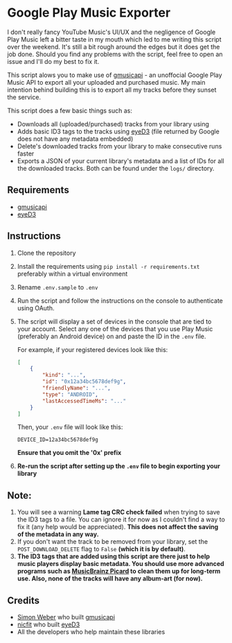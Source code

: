 # Google Play Music Exporter

I don't really fancy YouTube Music's UI/UX and the negligence of Google Play Music left a bitter taste in my mouth which led to me writing this script over the weekend. It's still a bit rough around the edges but it does get the job done. Should you find any problems with the script, feel free to open an issue and I'll do my best to fix it.

This script alows you to make use of [gmusicapi][1] - an unoffocial Google Play Music API to export all your uploaded and purchased music. My main intention behind building this is to export all my tracks before they sunset the service.

This script does a few basic things such as:

- Downloads all (uploaded/purchased) tracks from your library using
- Adds basic ID3 tags to the tracks using [eyeD3][2] (file returned by Google does not have any metadata embedded)
- Delete's downloaded tracks from your library to make consecutive runs faster
- Exports a JSON of your current library's metadata and a list of IDs for all the downloaded tracks. Both can be found under the `logs/` directory.

## Requirements
- [gmusicapi][1]
- [eyeD3][2]

## Instructions

1. Clone the repository
2. Install the requirements using `pip install -r requirements.txt` preferably within a virtual environment
3. Rename `.env.sample` to `.env`
4. Run the script and follow the instructions on the console to authenticate using OAuth.
5. The script will display a set of devices in the console that are tied to your account. Select any one of the devices that you use Play Music (preferably an Android device) on and paste the ID in the `.env` file.

    For example, if your registered devices look like this:

    ```json
    [
        {
            "kind": "...",
            "id": "0x12a34bc5678def9g",
            "friendlyName": "...",
            "type": "ANDROID",
            "lastAccessedTimeMs": "..."
        }
    ]
    ```

    Then, your `.env` file will look like this:
    ```
    DEVICE_ID=12a34bc5678def9g
    ```
    **Ensure that you omit the '0x' prefix**

6. **Re-run the script after setting up the `.env` file to begin exporting your library**

## Note:

1. You will see a warning **Lame tag CRC check failed** when trying to save the ID3 tags to a file. You can ignore it for now as I couldn't find a way to fix it (any help would be appreciated). **This does not affect the saving of the metadata in any way.**
2. If you don't want the track to be removed from your library, set the `POST_DOWNLOAD_DELETE` flag to `False` **(which it is by default)**.
3. **The ID3 tags that are added using this script are there just to help music players display basic metadata. You should use more advanced programs such as [MusicBrainz Picard][5] to clean them up for long-term use. Also, none of the tracks will have any album-art (for now).**

## Credits

- [Simon Weber][3] who built [gmusicapi][1]
- [nicfit][4] who built [eyeD3][2]
- All the developers who help maintain these libraries

[1]: https://github.com/simon-weber/gmusicapi
[2]: https://github.com/nicfit/eyeD3
[3]: https://github.com/simon-weber
[4]: https://github.com/nicfit
[5]: https://musicbrainz.org/